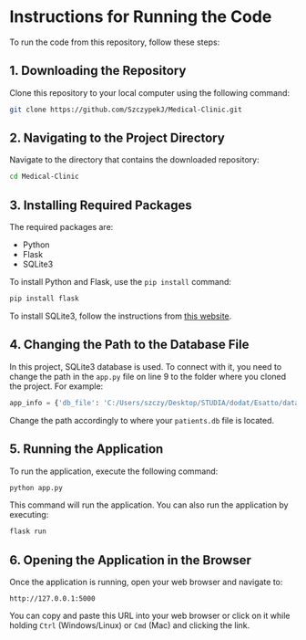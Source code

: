 
# Instructions for Running the Code

To run the code from this repository, follow these steps:

## 1. Downloading the Repository
Clone this repository to your local computer using the following command:
```bash
git clone https://github.com/SzczypekJ/Medical-Clinic.git
```

## 2. Navigating to the Project Directory
Navigate to the directory that contains the downloaded repository:
```bash
cd Medical-Clinic
```

## 3. Installing Required Packages
The required packages are:
- Python
- Flask
- SQLite3

To install Python and Flask, use the `pip install` command:
```bash
pip install flask
```

To install SQLite3, follow the instructions from [this website](https://www.tutorialspoint.com/sqlite/sqlite_installation.htm).

## 4. Changing the Path to the Database File
In this project, SQLite3 database is used. To connect with it, you need to change the path in the `app.py` file on line 9 to the folder where you cloned the project. For example:
```python
app_info = {'db_file': 'C:/Users/szczy/Desktop/STUDIA/dodat/Esatto/data/patients.db'}
```
Change the path accordingly to where your `patients.db` file is located.

## 5. Running the Application
To run the application, execute the following command:
```bash
python app.py
```
This command will run the application. You can also run the application by executing:
```bash
flask run
```

## 6. Opening the Application in the Browser
Once the application is running, open your web browser and navigate to:
```
http://127.0.0.1:5000
```
You can copy and paste this URL into your web browser or click on it while holding `Ctrl` (Windows/Linux) or `Cmd` (Mac) and clicking the link.

